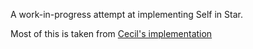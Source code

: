 A work-in-progress attempt at implementing Self in Star.

Most of this is taken from [Cecil's implementation](https://dada.cs.washington.edu/htbin-post/unrestricted/cecil/cvsweb.cgi/vortex/Cecil/src/contrib/Self/)